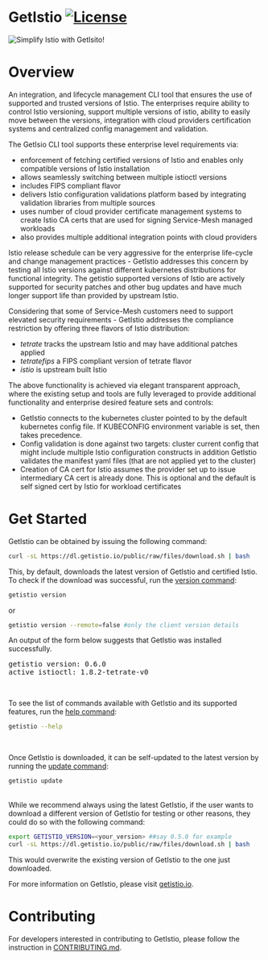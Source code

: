 # GetIstio [![License](https://img.shields.io/badge/License-Apache%202.0-blue.svg)](https://opensource.org/licenses/Apache-2.0)

![Simplify Istio with GetIsito!](getIstio.png)

# Overview

An integration, and lifecycle management CLI tool that ensures the use of supported and trusted versions of Istio. The enterprises require ability to control Istio versioning, support multiple versions of istio, ability to easily move between the versions, integration with cloud providers certification systems and centralized config management and validation. 

The GetIsio CLI tool supports these enterprise level requirements via:

- enforcement of fetching certified versions of Istio and enables only compatible versions of Istio installation
- allows seamlessly switching between multiple istioctl versions
- includes FIPS compliant flavor
- delivers Istio configuration validations platform based by integrating validation libraries from multiple sources
- uses number of cloud provider certificate management systems to create Istio CA certs that are used for signing Service-Mesh managed workloads 
- also provides multiple additional integration points with cloud providers

Istio release schedule can be very aggressive for the enterprise life-cycle and change management practices - GetIstio addresses this concern by testing all Istio versions against different kubernetes distributions for functional integrity. The getistio supported versions of Istio are actively supported for security patches and other bug updates and have much longer support life than provided by upstream Istio.

Considering that some of Service-Mesh customers need to support elevated security requirements - GetIstio addresses the compliance restriction by offering three flavors of Istio distribution:

- _tetrate_ tracks the upstream Istio and may have additional patches applied
- _tetratefips_ a FIPS compliant version of tetrate flavor
- _istio_ is upstream built Istio

The above functionality is achieved via elegant transparent approach, where the existing setup and tools are fully leveraged to provide additional functionality and enterprise desired feature sets and controls:

- GetIstio connects to the kubernetes cluster pointed to by the default kubernetes config file. If KUBECONFIG environment variable is set, then takes precedence.
- Config validation is done against two targets:
cluster current config that might include multiple Istio configuration constructs
in addition GetIstio validates the manifest yaml files (that are not applied yet to the cluster)
- Creation of CA cert for Istio assumes the provider set up to issue intermediary CA cert is already done. This is optional and the default is self signed cert by Istio for workload certificates

# Get Started

GetIstio can be obtained by issuing the following command:

```sh
curl -sL https://dl.getistio.io/public/raw/files/download.sh | bash
```

This, by default, downloads the latest version of GetIstio and certified Istio. To check if the download was successful, run the [version command](/doc/en/getistio-cli/reference/getistio_version/_index.md):

```sh
getistio version
```

or

```sh
getistio version --remote=false #only the client version details
```

An output of the form below suggests that GetIstio was installed successfully.
<pre>getistio version: 0.6.0
active istioctl: 1.8.2-tetrate-v0
</pre>

<br />

To see the list of commands available with GetIstio and its supported features, run the [help command](/doc/en/getistio-cli/reference/getistio_help/_index.md):

```sh
getistio --help
```

<br />

Once GetIstio is downloaded, it can be self-updated to the latest version by running the [update command](/doc/en/getistio-cli/reference/getistio_update/_index.md):

```sh
getistio update
```

<br />
While we recommend always using the latest GetIstio, if the user wants to download a different version of GetIstio for testing or other reasons, they could do so with the following command:

```sh
export GETISTIO_VERSION=<your_version> ##say 0.5.0 for example
curl -sL https://dl.getistio.io/public/raw/files/download.sh | bash
```
This would overwrite the existing version of GetIstio to the one just downloaded.

For more information on GetIstio, please visit [getistio.io](https://getistio.io).

# Contributing

For developers interested in contributing to GetIstio, please follow the instruction in [CONTRIBUTING.md](CONTRIBUTING.md).

